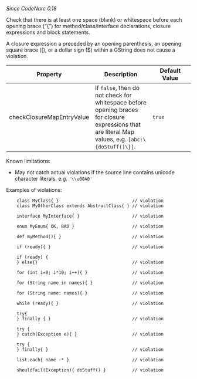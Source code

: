 *Since CodeNarc 0.18*

Check that there is at least one space (blank) or whitespace before each
opening brace (“{”) for method/class/interface declarations, closure
expressions and block statements.

A closure expression a preceded by an opening parenthesis, an opening
square brace (\[), or a dollar sign ($) within a GString does not cause
a violation.

<table>
<colgroup>
<col style="width: 40%" />
<col style="width: 33%" />
<col style="width: 25%" />
</colgroup>
<thead>
<tr class="header">
<th>Property</th>
<th>Description</th>
<th>Default Value</th>
</tr>
</thead>
<tbody>
<tr class="odd">
<td>checkClosureMapEntryValue</td>
<td>If <code>false</code>, then do not check for whitespace before opening braces for closure expressions that are literal Map values, e.g. <code>[abc:\{doStuff()\}]</code>.</td>
<td><code>true</code></td>
</tr>
</tbody>
</table>

Known limitations:

  - May not catch actual violations if the source line contains unicode
    character literals, e.g. `'\\u00A0'`

Examples of violations:

``` 
    class MyClass{ }                            // violation
    class MyOtherClass extends AbstractClass{ } // violation

    interface MyInterface{ }                    // violation

    enum MyEnum{ OK, BAD }                      // violation

    def myMethod(){ }                           // violation

    if (ready){ }                               // violation

    if (ready) {
    } else{}                                    // violation

    for (int i=0; i*10; i++){ }                 // violation

    for (String name in names){ }               // violation

    for (String name: names){ }                 // violation

    while (ready){ }                            // violation

    try{
    } finally { }                               // violation

    try {
    } catch(Exception e){ }                     // violation

    try {
    } finally{ }                                // violation

    list.each{ name -* }                        // violation

    shouldFail(Exception){ doStuff() }          // violation
```
